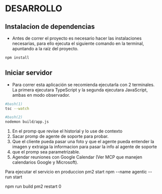 # DESARROLLO
## Instalacion de dependencias
- Antes de correr el proyecto es necesario hacer las instalaciones necesarias, para ello ejecuta el siguiente comando en la terminal, apuntando a la raíz del proyecto.
```bash
npm install
```


## Iniciar servidor
- Para correr esta aplicación se recomienda ejecutarla con 2 terminales. La primera ejecutara TypeScript y la segunda ejecutara JavaScript, ambas en modo observador.
```bash
#bash(1)
tsc --watch
```
```bash
#bash(2)
nodemon build/app.js
```

1. En el promp que revise el historial y lo use de contexto
2. Sacar promp de agente de soporte para probar.
3. Que el cliente pueda pasar una foto y que el agente pueda entender la imagen y extraiga la informacion para pasar la info al agente de soporte
4. que el promp sea parametrizable.
5. Agendar reuniones con Google Calendar (Ver MCP que manejen calendarios Google y Microsoft).


Para ejecutar el servicio en produccion
pm2 start npm --name agentic -- run start


npm run build
pm2 restart 0

